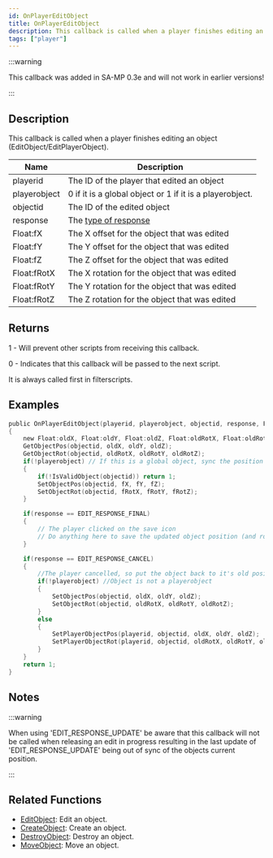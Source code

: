 ```yaml
---
id: OnPlayerEditObject
title: OnPlayerEditObject
description: This callback is called when a player finishes editing an object (EditObject/EditPlayerObject).
tags: ["player"]
---
```


:::warning

This callback was added in SA-MP 0.3e and will not work in earlier versions!

:::

## Description

This callback is called when a player finishes editing an object (EditObject/EditPlayerObject).

| Name | Description |
| --- | --- |
| playerid | The ID of the player that edited an object |
| playerobject | 0 if it is a global object or 1 if it is a playerobject. |
| objectid | The ID of the edited object |
| response | The [type of response](../resources/objecteditionresponsetypes.md) |
| Float:fX | The X offset for the object that was edited |
| Float:fY | The Y offset for the object that was edited |
| Float:fZ | The Z offset for the object that was edited |
| Float:fRotX | The X rotation for the object that was edited |
| Float:fRotY | The Y rotation for the object that was edited |
| Float:fRotZ | The Z rotation for the object that was edited |

## Returns

1 - Will prevent other scripts from receiving this callback.

0 - Indicates that this callback will be passed to the next script.

It is always called first in filterscripts.

## Examples

```c
public OnPlayerEditObject(playerid, playerobject, objectid, response, Float:fX, Float:fY, Float:fZ, Float:fRotX, Float:fRotY, Float:fRotZ)
{
    new Float:oldX, Float:oldY, Float:oldZ, Float:oldRotX, Float:oldRotY, Float:oldRotZ;
    GetObjectPos(objectid, oldX, oldY, oldZ);
    GetObjectRot(objectid, oldRotX, oldRotY, oldRotZ);
    if(!playerobject) // If this is a global object, sync the position for other players
    {
        if(!IsValidObject(objectid)) return 1;
        SetObjectPos(objectid, fX, fY, fZ);
        SetObjectRot(objectid, fRotX, fRotY, fRotZ);
    }

    if(response == EDIT_RESPONSE_FINAL)
    {
        // The player clicked on the save icon
        // Do anything here to save the updated object position (and rotation)
    }

    if(response == EDIT_RESPONSE_CANCEL)
    {
        //The player cancelled, so put the object back to it's old position
        if(!playerobject) //Object is not a playerobject
        {
            SetObjectPos(objectid, oldX, oldY, oldZ);
            SetObjectRot(objectid, oldRotX, oldRotY, oldRotZ);
        }
        else
        {
            SetPlayerObjectPos(playerid, objectid, oldX, oldY, oldZ);
            SetPlayerObjectRot(playerid, objectid, oldRotX, oldRotY, oldRotZ);
        }
    }
    return 1;
}
```

## Notes

:::warning

When using 'EDIT_RESPONSE_UPDATE' be aware that this callback will not be called when releasing an edit in progress resulting in the last update of 'EDIT_RESPONSE_UPDATE' being out of sync of the objects current position.

:::

## Related Functions

- [EditObject](../functions/EditObject.md): Edit an object.
- [CreateObject](../functions/CreateObject.md): Create an object.
- [DestroyObject](../functions/DestroyObject.md): Destroy an object.
- [MoveObject](../functions/MoveObject.md): Move an object.
